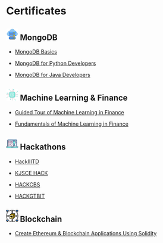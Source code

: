 # Certificates

## ![Cloud DataBase](https://github.com/Parizval/Certificates/blob/master/img/cloud-server.png) MongoDB
    
   - [MongoDB Basics](https://github.com/Parizval/Certificates/blob/master/src/M001%20-%20Course%20Completion%20Confirmation.pdf)
   
   - [MongoDB for Python Developers](https://github.com/Parizval/Certificates/blob/master/src/M220P%20-%20Course%20Completion%20Confirmation.pdf)
   
   - [MongoDB for Java Developers](https://github.com/Parizval/Certificates/blob/master/src/M220J%20-%20Course%20Completion%20Confirmation.pdf)
   
## ![Machine Learning](https://github.com/Parizval/Certificates/blob/master/img/chip.png) Machine Learning & Finance

   - [Guided Tour of Machine Learning in Finance](https://github.com/Parizval/Certificates/blob/master/src/GuidedTourofMachineLearning.pdf)
   
   - [Fundamentals of Machine Learning in Finance](https://github.com/Parizval/Certificates/blob/master/src/FundamentalsofMachineLearninginFinance.pdf)
   
## ![Hackathons](https://github.com/Parizval/Certificates/blob/master/img/hackathon.png) Hackathons

 - [HackIIITD](https://github.com/Parizval/Certificates/blob/master/src/Anmol%20Goyal.pdf)
 
 - [KJSCE HACK]()

 - [HACKCBS]()
 
 - [HACKGTBIT](https://www.youtube.com/watch?v=Fk12ELJ9Bww)

## ![Dapps](https://github.com/Parizval/Certificates/blob/master/img/network.png) Blockchain

 - [Create Ethereum & Blockchain Applications Using Solidity](https://github.com/Parizval/Certificates/blob/master/src/UC-QWDPZTIQ.pdf)
